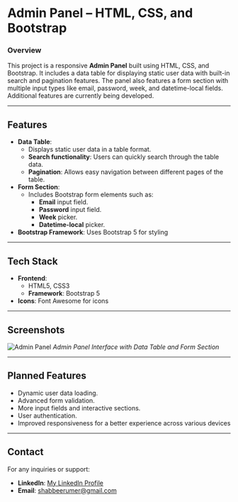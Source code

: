 
# **Admin Panel – HTML, CSS, and Bootstrap**

### **Overview**
This project is a responsive **Admin Panel** built using HTML, CSS, and Bootstrap. It includes a data table for displaying static user data with built-in search and pagination features. The panel also features a form section with multiple input types like email, password, week, and datetime-local fields. Additional features are currently being developed.

---

## **Features**
- **Data Table**:
  - Displays static user data in a table format.
  - **Search functionality**: Users can quickly search through the table data.
  - **Pagination**: Allows easy navigation between different pages of the table.
- **Form Section**:
  - Includes Bootstrap form elements such as:
    - **Email** input field.
    - **Password** input field.
    - **Week** picker.
    - **Datetime-local** picker.
- **Bootstrap Framework**: Uses Bootstrap 5 for styling 

---

## **Tech Stack**
- **Frontend**: 
  - HTML5, CSS3
  - **Framework**: Bootstrap 5 
- **Icons**: Font Awesome for icons

---

## **Screenshots**

![Admin Panel](https://github.com/user-attachments/assets/e666959a-4e89-4e7a-bf78-f40db84116bd)
*Admin Panel Interface with Data Table and Form Section*

---

## **Planned Features**
- Dynamic user data loading.
- Advanced form validation.
- More input fields and interactive sections.
- User authentication.
- Improved responsiveness for a better experience across various devices

---

## **Contact**
For any inquiries or support:
- **LinkedIn**: [My LinkedIn Profile](https://linkedin.com/in/umer-shabbeer)
- **Email**: shabbeerumer@gmail.com

